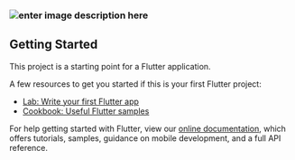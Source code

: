 ###   ![enter image description here](https://www.ophtek.com/wp-content/uploads/2014/08/java_tech.jpg)
## Getting Started

This project is a starting point for a Flutter application.

A few resources to get you started if this is your first Flutter project:

-   [Lab: Write your first Flutter app](https://flutter.dev/docs/get-started/codelab)
-   [Cookbook: Useful Flutter samples](https://flutter.dev/docs/cookbook)

For help getting started with Flutter, view our  [online documentation](https://flutter.dev/docs), which offers tutorials, samples, guidance on mobile development, and a full API reference.
